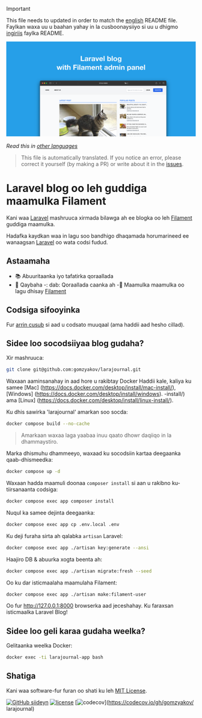 >[!IMPORTANT]
>This file needs to updated in order to match the [english](/README.md) README file.  
>Faylkan waxa uu u baahan yahay in la cusboonaysiiyo si uu u dhigmo [ingiriis](/README.md) faylka README.

![Laravel blog oo leh guddiga maamulka Filament](../docs/social-preview-en.png)

_Read this in [other languages](./Translations.md)_

>This file is automatically translated. If you notice an error, please correct it yourself (by making a PR) or write about it in the [issues](https://github.com/gomzyakov/larajournal/issues).

# Laravel blog oo leh guddiga maamulka Filament

Kani waa [Laravel](https://laravel.com) mashruuca xirmada bilawga ah ee blogka oo leh [Filament](https://filamentphp.com) guddiga maamulka.

Hadafka kaydkan waa in lagu soo bandhigo dhaqamada horumarineed ee wanaagsan [Laravel](https://laravel.com) oo wata codsi fudud.

## Astaamaha

- 📚 Abuuritaanka iyo tafatirka qoraallada
- 🥑 Qaybaha
-: dab: Qoraallada caanka ah
-🎉 Maamulka maamulka oo lagu dhisay [Filament](https://filamentphp.com)

## Codsiga sifooyinka

Fur [arrin cusub](https://github.com/gomzyakov/larajournal/issues/new) si aad u codsato muuqaal (ama haddii aad hesho cillad).

## Sidee loo socodsiiyaa blog gudaha?

Xir mashruuca:

```bash
git clone git@github.com:gomzyakov/larajournal.git
```

Waxaan aaminsanahay in aad hore u rakibtay Docker Haddii kale, kaliya ku samee [Mac] (https://docs.docker.com/desktop/install/mac-install/), [Windows] (https://docs.docker.com/desktop/install/windows). -install/) ama [Linux] (https://docs.docker.com/desktop/install/linux-install/).

Ku dhis sawirka 'larajournal' amarkan soo socda:

```bash
docker compose build --no-cache
```

>Amarkaan waxaa laga yaabaa inuu qaato dhowr daqiiqo in la dhammaystiro.

Marka dhismuhu dhammeeyo, waxaad ku socodsiin kartaa deegaanka qaab-dhismeedka:

```bash
docker compose up -d
```

Waxaan hadda maamuli doonaa `composer install` si aan u rakibno ku-tiirsanaanta codsiga:

```bash
docker compose exec app composer install
```

Nuqul ka samee dejinta deegaanka:

```bash
docker compose exec app cp .env.local .env
```

Ku deji furaha sirta ah qalabka `artisan` Laravel:

```bash
docker compose exec app ./artisan key:generate --ansi
```

Haajiro DB & abuurka xogta beenta ah:

```bash
docker compose exec app ./artisan migrate:fresh --seed
```

Oo ku dar isticmaalaha maamulaha Filament:

```bash
docker compose exec app ./artisan make:filament-user
```

Oo fur http://127.0.0.1:8000 browserka aad jeceshahay. Ku faraxsan isticmaalka Laravel Blog!

## Sidee loo geli karaa gudaha weelka?

Gelitaanka weelka Docker:

```bash
docker exec -ti larajournal-app bash
```

## Shatiga

Kani waa software-fur furan oo shati ku leh [MIT License](https://github.com/gomzyakov/php-code-style/blob/main/LICENSE).


[![GitHub siideyn](https://img.shields.io/github/release/gomzyakov/larajournal.svg)](https://github.com/gomzyakov/larajournal/releases/latest)
[![license](https://img.shields.io/badge/License-MIT-green.svg)](https://github.com/gomzyakov/larajournal/blob/development/LICENSE)
[![codecov](https://codecov.io/gh/gomzyakov/larajournal/branch/main/graph/badge.svg?token=4CYTVMVUYV)](https://codecov.io/gh/gomzyakov/ larajournal)
